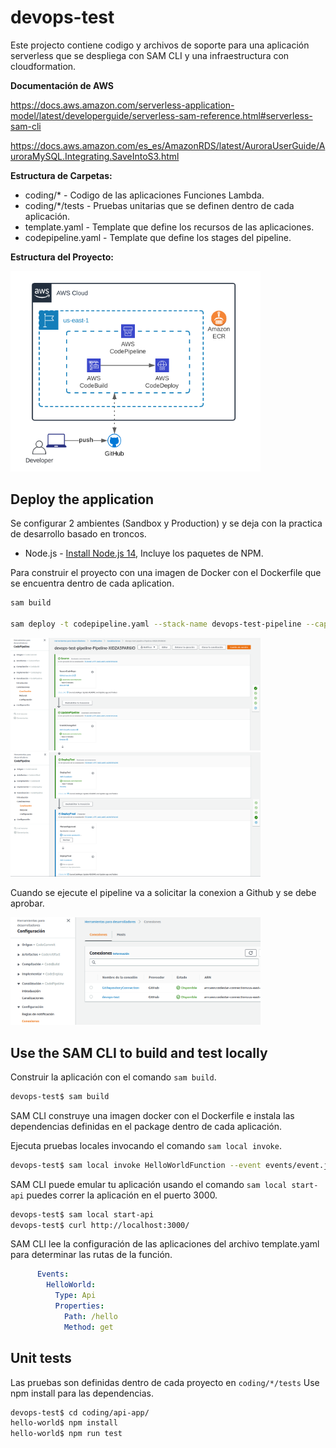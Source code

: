 # **devops-test**

Este projecto contiene codigo y archivos de soporte para una aplicación serverless que se despliega con SAM CLI y una infraestructura con cloudformation.

**Documentación de AWS**

https://docs.aws.amazon.com/serverless-application-model/latest/developerguide/serverless-sam-reference.html#serverless-sam-cli

https://docs.aws.amazon.com/es_es/AmazonRDS/latest/AuroraUserGuide/AuroraMySQL.Integrating.SaveIntoS3.html

**Estructura de Carpetas:**
- coding/* - Codigo de las aplicaciones Funciones Lambda.
- coding/*/tests - Pruebas unitarias que se definen dentro de cada aplicación.
- template.yaml - Template que define los recursos de las aplicaciones.
- codepipeline.yaml - Template que define los stages del pipeline.

**Estructura del Proyecto:**

<img src="https://github.com/GuerreroDevOps/devops-test/raw/main/images/architecture-01.png" width="400" alt="DevOps Arquitecture">

## Deploy the application

Se configurar 2 ambientes (Sandbox y Production) y se deja con la practica de desarrollo basado en troncos.

* Node.js - [Install Node.js 14](https://nodejs.org/en/), Incluye los paquetes de NPM.

Para construir el proyecto con una imagen de Docker con el Dockerfile que se encuentra dentro de cada aplication.
```bash
sam build

sam deploy -t codepipeline.yaml --stack-name devops-test-pipeline --capabilities=CAPABILITY_IAM
```

<img src="https://github.com/GuerreroDevOps/devops-test/raw/main/images/pipe-01.png" width="400" alt="DevOps Pipe 1">

<img src="https://github.com/GuerreroDevOps/devops-test/raw/main/images/pipe-02.png" width="400" alt="DevOps Pipe 2">

Cuando se ejecute el pipeline va a solicitar la conexion a Github y se debe aprobar.

<img src="https://github.com/GuerreroDevOps/devops-test/raw/main/images/conexion-01.png" width="400" alt="DevOps Conexion 1">

## Use the SAM CLI to build and test locally

Construir la aplicación con el comando `sam build`.

```bash
devops-test$ sam build
```

SAM CLI construye una imagen docker con el Dockerfile e instala las dependencias definidas en el package dentro de cada aplicación.

Ejecuta pruebas locales invocando el comando `sam local invoke`.

```bash
devops-test$ sam local invoke HelloWorldFunction --event events/event.json
```

SAM CLI puede emular tu aplicación usando el comando `sam local start-api` puedes correr la aplicación en el puerto 3000.

```bash
devops-test$ sam local start-api
devops-test$ curl http://localhost:3000/
```

SAM CLI lee la configuración de las aplicaciones del archivo template.yaml para determinar las rutas de la función.

```yaml
      Events:
        HelloWorld:
          Type: Api
          Properties:
            Path: /hello
            Method: get
```

## Unit tests

Las pruebas son definidas dentro de cada proyecto en `coding/*/tests` Use npm install para las dependencias.

```bash
devops-test$ cd coding/api-app/
hello-world$ npm install
hello-world$ npm run test
```